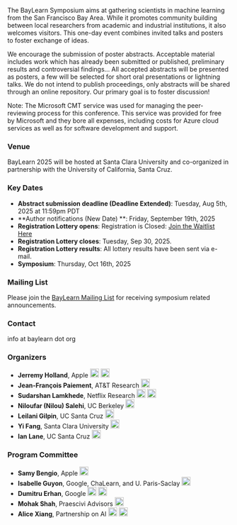 The BayLearn Symposium aims at gathering scientists in machine learning from the San Francisco Bay Area. While it promotes community building between local researchers from academic and industrial institutions, it also welcomes visitors. This one-day event combines invited talks and posters to foster exchange of ideas.

We encourage the submission of poster abstracts. Acceptable material includes work which has already been submitted or published, preliminary results and controversial findings... All accepted abstracts will be presented as posters, a few will be selected for short oral presentations or lightning talks. We do not intend to publish proceedings, only abstracts will be shared through an online repository. Our primary goal is to foster discussion!

Note: The Microsoft CMT service was used for managing the peer-reviewing process for this conference. This service was provided for free by Microsoft and they bore all expenses, including costs for Azure cloud services as well as for software development and support.

### Venue
BayLearn 2025 will be hosted at Santa Clara University and co-organized in partnership with the University of California, Santa Cruz.

### Key Dates
* **Abstract submission deadline (Deadline Extended)**: Tuesday, Aug 5th, 2025 at 11:59pm PDT
* **Author notifications (New Date) **: Friday, September 19th, 2025
* **Registration Lottery opens**: Registration is Closed: [Join the Waitlist Here](https://baylearn2025.splashthat.com)
* **Registration Lottery closes**:  Tuesday, Sep 30, 2025.
* **Registration Lottery results**:  All lottery results have been sent via e-mail.
* **Symposium**: Thursday, Oct 16th, 2025

### Mailing List
Please join the [BayLearn Mailing List](https://list.baylearn.org/mailer/subscription?f=aK11NFcwFHDsqyg2KtuWT9EADnAgk1IC6JmBfVDyvslA1pA3IFZ0eb1CNHk3hiPbn9uo8h06Xpg9uJpNfDV7Eg&sa=D&sntz=1&usg=AFQjCNFY4nELZp_qKIPqOxRyfww6bTArnQ) for receiving symposium related announcements.

### Contact
info at baylearn dot org

### Organizers
  * **Jerremy Holland**, Apple  <a href="https://www.linkedin.com/in/jerremy/"><img src="static/images/linkedin-logo.png" alt="Jerremy's LinkedIn Profile" width="20" padding="5"/></a> <a href="https://twitter.com/jerremy"><img src="static/images/twitter-logo-square.png" alt="Jerremy's Twitter" width="20" padding="5"/></a>
  * **Jean-François Paiement**, AT&T Research <a href="https://www.linkedin.com/in/jean-francois-paiement-75a40217/"><img src="static/images/linkedin-logo.png" alt="JF's LinkedIn Profile" width="20" padding="5"/></a>
  * **Sudarshan Lamkhede**, Netflix Research <a href="https://www.linkedin.com/in/sudarshanlamkhede/"><img src="static/images/linkedin-logo.png" alt="Sudarshan's LinkedIn Profile" width="20" padding="5"/></a> <a href="https://twitter.com/__sudarshan__"><img src="static/images/twitter-logo-square.png" alt="Jerremy's Twitter" width="20" padding="5"/></a>
  * **Niloufar (Nilou) Salehi**, UC Berkeley <a href="https://www.linkedin.com/in/niloufar-salehi/"><img src="static/images/linkedin-logo.png" alt="Niloufar's LinkedIn Profile" width="20" padding="5"/></a> 
  * **Leilani Gilpin**, UC Santa Cruz <a href="https://www.linkedin.com/in/leilanigilpin/"><img src="static/images/linkedin-logo.png" alt="Leilani's LinkedIn Profile" width="20" padding="5"/></a>
  * **Yi Fang**, Santa Clara University <a href="https://www.linkedin.com/in/yi-fang-63a82b16/"><img src="static/images/linkedin-logo.png" alt="Yi's LinkedIn Profile" width="20" padding="5"/></a>
  * **Ian Lane**, UC Santa Cruz <a href="https://www.linkedin.com/in/ianrlane/"><img src="static/images/linkedin-logo.png" alt="Leilani's LinkedIn Profile" width="20" padding="5"/></a>


### Program Committee
  * **Samy Bengio**, Apple <a href="https://www.linkedin.com/in/bengio/"><img src="static/images/linkedin-logo.png" alt="Samy's LinkedIn Profile" width="20" padding="5"/></a>
  * **Isabelle Guyon**, Google, ChaLearn, and U. Paris-Saclay <a href="https://www.linkedin.com/in/isabelle-guyon-aa371170/"><img src="static/images/linkedin-logo.png" alt="Isabelle's LinkedIn Profile" width="20" padding="5"/></a>
  * **Dumitru Erhan**, Google <a href="https://www.linkedin.com/in/dumitruerhan/"><img src="static/images/linkedin-logo.png" alt="Dumitru's LinkedIn Profile" width="20" padding="5"/></a> <a href="https://twitter.com/doomie"><img src="static/images/twitter-logo-square.png" alt="Jerremy's Twitter" width="20" padding="5"/></a>
  * **Mohak Shah**, Praescivi Advisors <a href="https://www.linkedin.com/in/mohakshah1/"><img src="static/images/linkedin-logo.png" alt="Mohak's LinkedIn Profile" width="20" padding="5"/></a>
  * **Alice Xiang**, Partnership on AI <a href="https://www.linkedin.com/in/alice-xiang-3832aa18/"><img src="static/images/linkedin-logo.png" alt="Alice's LinkedIn Profile" width="20" padding="5"/></a> <a href="https://twitter.com/alicexiang"><img src="static/images/twitter-logo-square.png" alt="Alice's Twitter" width="20" padding="5"/></a>
